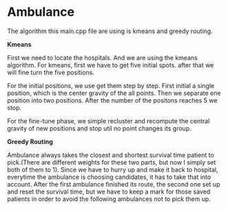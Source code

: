 Ambulance
========
The algorithm this main.cpp file are using is kmeans and greedy routing.

**Kmeans**

First we need to locate the hospitals. And we are using the kmeans algorithm. For kmeans, first we have to get five initial spots. after that we will fine turn the five positions.

For the initial positions, we use get them step by step. First initial a single position, which is the center gravity of the all points. Then we separate one position into two positions.
After the number of the positons reaches 5 we stop.

For the fine-tune phase, we simple recluster and recompute the central gravity of new positions and stop util no point changes its group.

**Greedy Routing**

Ambulance always takes the closest and shortest survival time patient to pick.(There are different weights for these two parts, but now I simply set both of them to 1). Since we have to hurry up and make it back to hospital, everytime the ambulance is choosing candidates, it has to take that into account.
After the first ambulance finished its route, the second one set up and reset the survival time, but we have to keep a mark for those saved patients in order to avoid the following ambulances not to pick them up.
